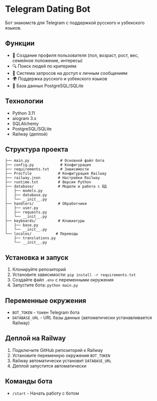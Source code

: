 # Telegram Dating Bot

Бот знакомств для Telegram с поддержкой русского и узбекского языков.

## Функции

- 👤 Создание профиля пользователя (пол, возраст, рост, вес, семейное положение, интересы)
- 🔍 Поиск людей по критериям
- 📨 Система запросов на доступ к личным сообщениям
- 🌍 Поддержка русского и узбекского языков
- 💾 База данных PostgreSQL/SQLite

## Технологии

- Python 3.11
- aiogram 3.x
- SQLAlchemy
- PostgreSQL/SQLite
- Railway (деплой)

## Структура проекта

```
├── main.py              # Основной файл бота
├── config.py            # Конфигурация
├── requirements.txt     # Зависимости
├── Procfile            # Конфигурация Railway
├── railway.json        # Настройки Railway
├── runtime.txt         # Версия Python
├── database/           # Модели и работа с БД
│   ├── models.py
│   ├── database.py
│   └── __init__.py
├── handlers/           # Обработчики
│   ├── user.py
│   ├── requests.py
│   └── __init__.py
├── keyboards/          # Клавиатуры
│   ├── base.py
│   └── __init__.py
└── locales/           # Переводы
    ├── translations.py
    └── __init__.py
```

## Установка и запуск

1. Клонируйте репозиторий
2. Установите зависимости: `pip install -r requirements.txt`
3. Создайте файл `.env` с переменными окружения
4. Запустите бота: `python main.py`

## Переменные окружения

- `BOT_TOKEN` - токен Telegram бота
- `DATABASE_URL` - URL базы данных (автоматически устанавливается Railway)

## Деплой на Railway

1. Подключите GitHub репозиторий к Railway
2. Установите переменную окружения `BOT_TOKEN`
3. Railway автоматически установит `DATABASE_URL`
4. Деплой запустится автоматически

## Команды бота

- `/start` - Начать работу с ботом 